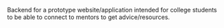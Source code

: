 Backend for a prototype website/application intended for college students to be able to connect to mentors to get advice/resources.



